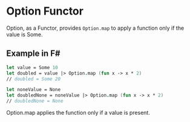 # Option Functor

Option, as a Functor, provides `Option.map` to apply a function only if the value is Some.

## Example in F#

```fsharp
let value = Some 10
let doubled = value |> Option.map (fun x -> x * 2)
// doubled = Some 20

let noneValue = None
let doubledNone = noneValue |> Option.map (fun x -> x * 2)
// doubledNone = None
```

Option.map applies the function only if a value is present.